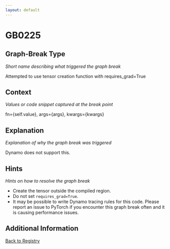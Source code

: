 ```yaml
---
layout: default
---
```

# GB0225

## Graph-Break Type
*Short name describing what triggered the graph break*

Attempted to use tensor creation function with requires_grad=True

## Context
*Values or code snippet captured at the break point*

fn={self.value}, args={args}, kwargs={kwargs}

## Explanation
*Explanation of why the graph break was triggered*

Dynamo does not support this.

## Hints
*Hints on how to resolve the graph break*

- Create the tensor outside the compiled region.
- Do not set `requires_grad=True`.
- It may be possible to write Dynamo tracing rules for this code. Please report an issue to PyTorch if you encounter this graph break often and it is causing performance issues.


## Additional Information

<!-- ADDITIONAL INFORMATION START - Add custom information below this line -->

<!-- ADDITIONAL INFORMATION END -->

[Back to Registry](../index.html)
